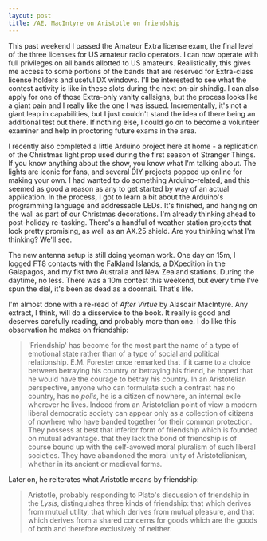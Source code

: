 ```yaml
---
layout: post
title: /AE, MacIntyre on Aristotle on friendship
---
```


This past weekend I passed the Amateur Extra license exam, the final level of the three licenses for US amateur radio operators. I can now operate with full privileges on all bands allotted to US amateurs. Realistically, this gives me access to some portions of the bands that are reserved for Extra-class license holders and useful DX windows. I'll be interested to see what the contest activity is like in these slots during the next on-air shindig. I can also apply for one of those Extra-only vanity callsigns, but the process looks like a giant pain and I really like the one I was issued. Incrementally, it's not a giant leap in capabilities, but I just couldn't stand the idea of there being an additional test out there. If nothing else, I could go on to become a volunteer examiner and help in proctoring future exams in the area.

I recently also completed a little Arduino project here at home - a replication of the Christmas light prop used during the first season of Stranger Things. If you know anything about the show, you know what I'm talking about. The lights are iconic for fans, and several DIY projects popped up online for making your own. I had wanted to do something Arduino-related, and this seemed as good a reason as any to get started by way of an actual application. In the process, I got to learn a bit about the Arduino's programming language and addressable LEDs. It's finished, and hanging on the wall as part of our Christmas decorations. I'm already thinking ahead to post-holiday re-tasking. There's a handful of weather station projects that look pretty promising, as well as an AX.25 shield. Are you thinking what I'm thinking? We'll see.

The new antenna setup is still doing yeoman work. One day on 15m, I logged FT8 contacts with the Falkland Islands, a DXpedition in the Galapagos, and my fist two Australia and New Zealand stations. During the daytime, no less. There was a 10m contest this weekend, but every time I've spun the dial, it's been as dead as a doornail. That's life.

I'm almost done with a re-read of _After Virtue_ by Alasdair MacIntyre. Any extract, I think, will do a disservice to the book. It really is good and deserves carefully reading, and probably more than one. I do like this observation he makes on friendship:

>'Friendship' has become for the most part the name of a type of emotional state rather than of a type of social and political relationship. E.M. Forester once remarked that if it came to a choice between betraying his country or betraying his friend, he hoped that he would have the courage to betray his country. In an Aristotelian perspective, anyone who can formulate such a contrast has no country, has no _polis_, he is a citizen of nowhere, an internal exile wherever he lives. Indeed from an Aristotelian point of view a modern liberal democratic society can appear only as a collection of citizens of nowhere who have banded together for their common protection. They possess at best that inferior form of friendship which is founded on mutual advantage. that they lack the bond of friendship is of course bound up with the self-avowed moral pluralism of such liberal societies. They have abandoned the moral unity of Aristotelianism, whether in its ancient or medieval forms.

Later on, he reiterates what Aristotle means by friendship:

>Aristotle, probably responding to Plato's discussion of friendship in the _Lysis_, distinguishes three kinds of friendship: that which derives from mutual utility, that which derives from mutual pleasure, and that which derives from a shared concerns for goods which are the goods of both and therefore exclusively of neither.
